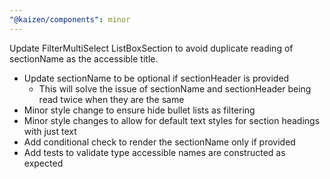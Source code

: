 ```yaml
---
"@kaizen/components": minor
---
```


Update FilterMultiSelect ListBoxSection to avoid duplicate reading of sectionName as the accessible title.

- Update sectionName to be optional if sectionHeader is provided
  - This will solve the issue of sectionName and sectionHeader being read twice when they are the same
- Minor style change to ensure hide bullet lists as filtering 
- Minor style changes to allow for default text styles for section headings with just text
- Add conditional check to render the sectionName only if provided
- Add tests to validate type accessible names are constructed as expected